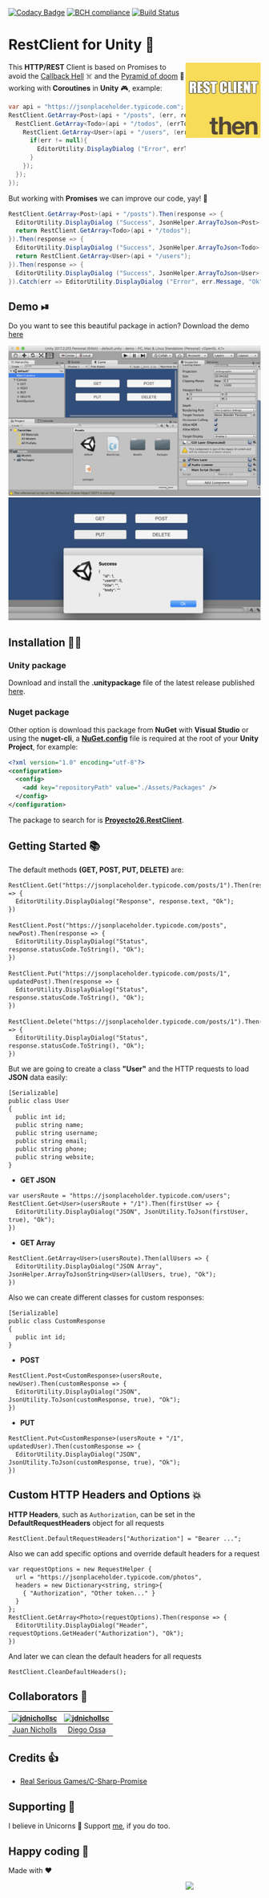 [![Codacy Badge](https://api.codacy.com/project/badge/Grade/969f6b9d04324af58382f7ee7a8faccd)](https://www.codacy.com/app/jdnichollsc/RestClient?utm_source=github.com&amp;utm_medium=referral&amp;utm_content=proyecto26/RestClient&amp;utm_campaign=Badge_Grade)
[![BCH compliance](https://bettercodehub.com/edge/badge/proyecto26/RestClient?branch=master)](https://bettercodehub.com/)
[![Build Status](https://travis-ci.org/proyecto26/RestClient.svg?branch=master)](https://travis-ci.org/proyecto26/RestClient)

# RestClient for Unity 🤘

<img src="img/icono.png" width="150px" align="right" alt="Proyecto26.RestClient logo" />

This **HTTP/REST** Client is based on Promises to avoid the [Callback Hell](http://callbackhell.com/) ☠️ and the [Pyramid of doom](https://en.wikipedia.org/wiki/Pyramid_of_doom_(programming)) 💩 working with **Coroutines** in **Unity** 🎮, example:

```csharp
var api = "https://jsonplaceholder.typicode.com";
RestClient.GetArray<Post>(api + "/posts", (err, res) => {
  RestClient.GetArray<Todo>(api + "/todos", (errTodos, resTodos) => {
    RestClient.GetArray<User>(api + "/users", (errUsers, resUsers) => {
      if(err != null){
        EditorUtility.DisplayDialog ("Error", errTodos.Message, "Ok");
      }
    });
  });
});
```

But working with **Promises** we can improve our code, yay! 👏

```csharp
RestClient.GetArray<Post>(api + "/posts").Then(response => {
  EditorUtility.DisplayDialog ("Success", JsonHelper.ArrayToJson<Post>(response, true), "Ok");
  return RestClient.GetArray<Todo>(api + "/todos");
}).Then(response => {
  EditorUtility.DisplayDialog ("Success", JsonHelper.ArrayToJson<Todo>(response, true), "Ok");
  return RestClient.GetArray<User>(api + "/users");
}).Then(response => {
  EditorUtility.DisplayDialog ("Success", JsonHelper.ArrayToJson<User>(response, true), "Ok");
}).Catch(err => EditorUtility.DisplayDialog ("Error", err.Message, "Ok"));
```

## Demo ⏯
Do you want to see this beautiful package in action? Download the demo [here](https://minhaskamal.github.io/DownGit/#/home?url=https://github.com/proyecto26/RestClient/tree/master/demo)

![Unity configuration](img/unity_demo.png)
![Demo](img/demo.png)

## Installation 👨‍💻

### Unity package
Download and install the **.unitypackage** file of the latest release published [here](https://github.com/proyecto26/RestClient/releases).

### Nuget package
Other option is download this package from **NuGet** with **Visual Studio** or using the **nuget-cli**, a **[NuGet.config](https://github.com/proyecto26/RestClient/blob/master/demo/NuGet.config)** file is required at the root of your **Unity Project**, for example:

```xml
<?xml version="1.0" encoding="utf-8"?>
<configuration>
  <config>
    <add key="repositoryPath" value="./Assets/Packages" />
  </config>
</configuration>
```
The package to search for is **[Proyecto26.RestClient](https://www.nuget.org/packages/Proyecto26.RestClient/)**.

## Getting Started 📚
The default methods **(GET, POST, PUT, DELETE)** are:
```
RestClient.Get("https://jsonplaceholder.typicode.com/posts/1").Then(response => {
  EditorUtility.DisplayDialog("Response", response.text, "Ok");
})

RestClient.Post("https://jsonplaceholder.typicode.com/posts", newPost).Then(response => {
  EditorUtility.DisplayDialog("Status", response.statusCode.ToString(), "Ok");
})

RestClient.Put("https://jsonplaceholder.typicode.com/posts/1", updatedPost).Then(response => {
  EditorUtility.DisplayDialog("Status", response.statusCode.ToString(), "Ok");
})

RestClient.Delete("https://jsonplaceholder.typicode.com/posts/1").Then(response => {
  EditorUtility.DisplayDialog("Status", response.statusCode.ToString(), "Ok");
})
```

But we are going to create a class **"User"** and the HTTP requests to load **JSON** data easily:
```
[Serializable]
public class User
{
  public int id;
  public string name;
  public string username;
  public string email;
  public string phone;
  public string website;
}
```

* **GET JSON**
```
var usersRoute = "https://jsonplaceholder.typicode.com/users"; 
RestClient.Get<User>(usersRoute + "/1").Then(firstUser => {
  EditorUtility.DisplayDialog("JSON", JsonUtility.ToJson(firstUser, true), "Ok");
})
```
* **GET Array**
```
RestClient.GetArray<User>(usersRoute).Then(allUsers => {
  EditorUtility.DisplayDialog("JSON Array", JsonHelper.ArrayToJsonString<User>(allUsers, true), "Ok");
})
```
Also we can create different classes for custom responses:
```
[Serializable]
public class CustomResponse
{
  public int id;
}
```
* **POST**
```
RestClient.Post<CustomResponse>(usersRoute, newUser).Then(customResponse => {
  EditorUtility.DisplayDialog("JSON", JsonUtility.ToJson(customResponse, true), "Ok");
})
```
* **PUT**
```
RestClient.Put<CustomResponse>(usersRoute + "/1", updatedUser).Then(customResponse => {
  EditorUtility.DisplayDialog("JSON", JsonUtility.ToJson(customResponse, true), "Ok");
})
```

## Custom HTTP Headers and Options 💥
**HTTP Headers**, such as `Authorization`, can be set in the **DefaultRequestHeaders** object for all requests
```
RestClient.DefaultRequestHeaders["Authorization"] = "Bearer ...";
```

Also we can add specific options and override default headers for a request
```
var requestOptions = new RequestHelper { 
  url = "https://jsonplaceholder.typicode.com/photos",
  headers = new Dictionary<string, string>{
    { "Authorization", "Other token..." }
  }
};
RestClient.GetArray<Photo>(requestOptions).Then(response => {
  EditorUtility.DisplayDialog("Header", requestOptions.GetHeader("Authorization"), "Ok");
})
```

And later we can clean the default headers for all requests
```
RestClient.CleanDefaultHeaders();
```

## Collaborators 🥇
[<img alt="jdnichollsc" src="https://avatars3.githubusercontent.com/u/2154886?v=3&s=117" width="117">](https://github.com/jdnichollsc) | [<img alt="jdnichollsc" src="https://avatars3.githubusercontent.com/u/3436237?v=3&s=117" width="117">](https://github.com/diegoossa) |
:---: | :---: |
[Juan Nicholls](mailto:jdnichollsc@hotmail.com) | [Diego Ossa](mailto:diegoossa@gmail.com) |

## Credits 👍
* [Real Serious Games/C-Sharp-Promise](https://github.com/Real-Serious-Games/C-Sharp-Promise)

## Supporting 🍻
I believe in Unicorns 🦄
Support [me](http://www.paypal.me/jdnichollsc/2), if you do too.

## Happy coding 💯
Made with ❤️

<img width="150px" src="http://phaser.azurewebsites.net/assets/nicholls.png" align="right">
